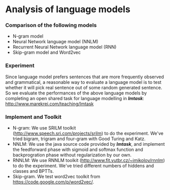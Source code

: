 # Analysis of language models

### Comparison of the following models

- N-gram model 
- Neural Network language model (NNLM)
- Recurrent Neural Network language model (RNN)
- Skip-gram model and Word2vec

### Experiment
Since language model prefers sentences that are more frequently observed and grammatical, a reasonable way to evaluate a language model is to test whether it will pick real sentence out of some random generated sentence. So we evaluate the performances of the above language models by completing an open shared task for language modelling in _**lmtask**_: http://www.marekrei.com/teaching/lmtask

### Implement and Toolkit
- N-gram: We use SRILM toolkit (http://www.speech.sri.com/projects/srilm) to do the experiment. We've tried bigram, trigram and four-gram with Good Turing and Katz.
- NNLM: We use the java source code provided by _**lmtask**_, and implement the feedforward phase with sigmoid and softmax function and backprogration phase without regularization by our own. 
- RNNLM: We use RNNLM toolkit (http://www.fit.vutbr.cz/~imikolov/rnnlm) to do the experiment. We've tried different numbers of hiddens and classes and BPTTs.
- Skip-gram. We test word2vec toolkit from https://code.google.com/p/word2vec/.
